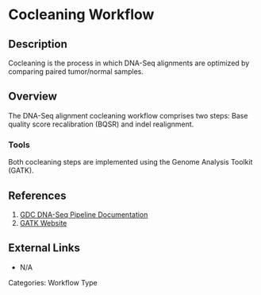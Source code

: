 # Cocleaning Workflow #

## Description ##

Cocleaning is the process in which DNA-Seq alignments are optimized by comparing paired tumor/normal samples.

## Overview ##

The DNA-Seq alignment cocleaning workflow comprises two steps: Base quality score recalibration (BQSR) and indel realignment. 

### Tools ###

Both cocleaning steps are implemented using the Genome Analysis Toolkit (GATK).  

## References ##
1. [GDC DNA-Seq Pipeline Documentation](https://docs.gdc.cancer.gov/Data/Bioinformatics_Pipelines/DNA_Seq_Variant_Calling_Pipeline/)
2. [GATK Website](https://software.broadinstitute.org/gatk/)

## External Links ##
* N/A

Categories: Workflow Type
